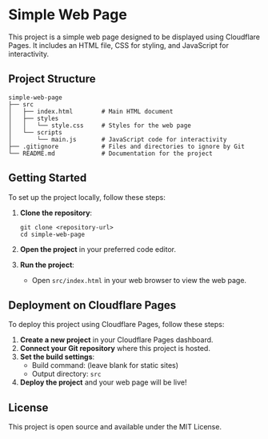# Simple Web Page

This project is a simple web page designed to be displayed using Cloudflare Pages. It includes an HTML file, CSS for styling, and JavaScript for interactivity.

## Project Structure

```
simple-web-page
├── src
│   ├── index.html        # Main HTML document
│   ├── styles
│   │   └── style.css     # Styles for the web page
│   └── scripts
│       └── main.js       # JavaScript code for interactivity
├── .gitignore            # Files and directories to ignore by Git
└── README.md             # Documentation for the project
```

## Getting Started

To set up the project locally, follow these steps:

1. **Clone the repository**:
   ```
   git clone <repository-url>
   cd simple-web-page
   ```

2. **Open the project** in your preferred code editor.

3. **Run the project**:
   - Open `src/index.html` in your web browser to view the web page.

## Deployment on Cloudflare Pages

To deploy this project using Cloudflare Pages, follow these steps:

1. **Create a new project** in your Cloudflare Pages dashboard.
2. **Connect your Git repository** where this project is hosted.
3. **Set the build settings**:
   - Build command: (leave blank for static sites)
   - Output directory: `src`
4. **Deploy the project** and your web page will be live!

## License

This project is open source and available under the MIT License.